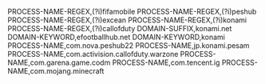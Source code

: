 PROCESS-NAME-REGEX,(?i)fifamobile
PROCESS-NAME-REGEX,(?i)peshub
PROCESS-NAME-REGEX,(?i)excean
PROCESS-NAME-REGEX,(?i)konami
PROCESS-NAME-REGEX,(?i)callofduty
DOMAIN-SUFFIX,konami.net
DOMAIN-KEYWORD,efootballhub.net
DOMAIN-KEYWORD,konami
PROCESS-NAME,com.nova.peshub22
PROCESS-NAME,jp.konami.pesam
PROCESS-NAME,com.activision.callofduty.warzone
PROCESS-NAME,com.garena.game.codm
PROCESS-NAME,com.tencent.ig
PROCESS-NAME,com.mojang.minecraft

